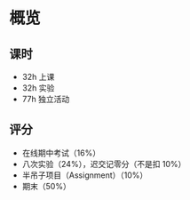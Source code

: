 # 概览

## 课时

*   32h 上课
*   32h 实验
*   77h 独立活动

## 评分

*   在线期中考试（16%）
*   八次实验（24%），迟交记零分（不是扣 10%）
*   半吊子项目（Assignment）（10%）
*   期末（50%）
